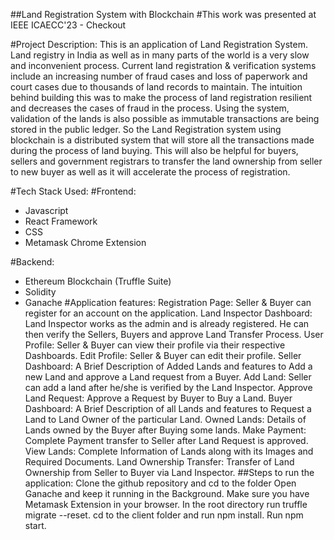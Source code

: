 ##Land Registration System with Blockchain
#This work was presented at IEEE ICAECC'23 - Checkout
 

#Project Description:
This is an application of Land Registration System. Land registry in India as well as in many parts of the world is a very slow and inconvenient process. Current land registration & verification systems include an increasing number of fraud cases and loss of paperwork and court cases due to thousands of land records to maintain.
The intuition behind building this was to make the process of land registration resilient and decreases the cases of fraud in the process. Using the system, validation of the lands is also possible as immutable transactions are being stored in the public ledger.
So the Land Registration system using blockchain is a distributed system that will store all the transactions made during the process of land buying. This will also be helpful for buyers, sellers and government registrars to transfer the land ownership from seller to new buyer as well as it will accelerate the process of registration.

#Tech Stack Used:
#Frontend:
* Javascript
* React Framework
* CSS
* Metamask Chrome Extension

#Backend:
* Ethereum Blockchain (Truffle Suite)
* Solidity
* Ganache
#Application features:
Registration Page: Seller & Buyer can register for an account on the application.
Land Inspector Dashboard: Land Inspector works as the admin and is already registered. He can then verify the Sellers, Buyers and approve Land Transfer Process.
User Profile: Seller & Buyer can view their profile via their respective Dashboards.
Edit Profile: Seller & Buyer can edit their profile.
Seller Dashboard: A Brief Description of Added Lands and features to Add a new Land and approve a Land request from a Buyer.
Add Land: Seller can add a land after he/she is verified by the Land Inspector.
Approve Land Request: Approve a Request by Buyer to Buy a Land.
Buyer Dashboard: A Brief Description of all Lands and features to Request a Land to Land Owner of the particular Land.
Owned Lands: Details of Lands owned by the Buyer after Buying some lands.
Make Payment: Complete Payment transfer to Seller after Land Request is approved.
View Lands: Complete Information of Lands along with its Images and Required Documents.
Land Ownership Transfer: Transfer of Land Ownership from Seller to Buyer via Land Inspector.
##Steps to run the application:
Clone the github repository and cd to the folder
Open Ganache and keep it running in the Background.
Make sure you have Metamask Extension in your browser.
In the root directory run truffle migrate --reset.
cd to the client folder and run npm install.
Run npm start.

	
	
